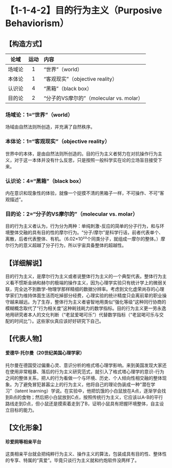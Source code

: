 # 【1-1-4-2】目的行为主义（Purposive Behaviorism）

## 【构造方式】
| 论域 | 运动           | 内容 |
|:----:|:----------------:|:-----|
| 场域论   |1 | “世界”（world）   |
| 本体论   |1 |  “客观现实”（objective reality）  |
| 认识论   |4 |  “黑箱”（black box）  |
| 目的论   |2 |  “分子的VS摩尔的”（molecular vs. molar）  |

### 场域论：1=“世界”（world）
场域由自然法则所创造，并充满了自然秩序。
### 本体论：1=“客观现实”（objective reality）
世界中的本体，是由自然法则所创造的。目的行为主义者努力在对抗操作行为主义，对于这一本体并没有什么反思，只是按照一般科学实在论的立场盲目接受下来。
### 认识论：4=“黑箱”（black box）
内在意识和现象性的体验，就像一个捉摸不清的黑箱子一样，不可操作、不可“客观描述”。
### 目的论：2=“分子的VS摩尔的”（molecular vs. molar）
目的行为主义者认为，行为分为两种：单纯刺激-反应的简单的分子行为，和与环境整体交融的具有目的性的摩尔行为。“分子/摩尔”是科学行话，前者代表单个、离散，后者代表整体、有机。（6.02×10²³个同类分子，就组成一摩尔的整体。）摩尔行为的意义超越了分子行为，所以宇宙具备整体的超越性。

## 【详细解说】
目的行为主义，是摩尔行为主义或者说整体行为主义的一个典型代表。整体行为主义看不惯斯金纳和赫尔的极端的操作主义，因为心理学实验只有统计学上的微弱关联，完全达不到数学-物理学那样精细的数据分辨率。考虑到文化虚荣尚存的心理学家们为维持体面生活而吃掉部分经费，心理实验的统计精度只会离前辈的职业操守越来越远。为了生存，整体行为主义者睿智地用类似“强化等级”这种同行协商的模糊概念取代了“行为相关度”这种耗钱耗力的数学指标。目的行为主义更一劳永逸地用研究者本人的文化判断（“老鼠爱喝可乐”）代替数学指标（“老鼠喝可乐与交配的时间比”）。这些家伙真应该好好研究下自己。
## 【代表人物】
#### 爱德华·托尔曼（20世纪美国心理学家）
托尔曼在德国受过偏重心灵、意识分析的格式塔心理学影响。来到美国发现大家还在使用非常粗暴、落后的行为主义研究范式，就引入了格式塔心理学的意识-行为之间的整体关系，把人的行为看做一个与环境、历史、个人倾向性相交融的整体现象。为了避免冒犯甚嚣尘上的行为主义，他将自己的理论伪装成一种“潜在学习”（latent learning）学说。在实验中，他把饥饿的小白鼠放在A点，逐渐学会找到B点的食物；然后把小白鼠放到C点，按照传统行为主义，它应该以A-B的平行路线走到D点，但小鼠还是摸索着走到了B，证明小鼠具有把握环境整体，自主设立目标的能力。
## 【文化形象】
#### 珍爱网等相亲平台
这类相亲平台就会把纯粹行为主义、操作主义的算法，包装成具有目的性、整体性的专享、特属的“真爱”。毕竟只谈行为主义就和约炮软件没两样了。
